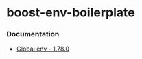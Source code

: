 boost-env-boilerplate
=====================
### Documentation
- [Global env - 1.78.0](https://www.boost.org/doc/libs/1_78_0/doc/html/boost/process/env.html)
